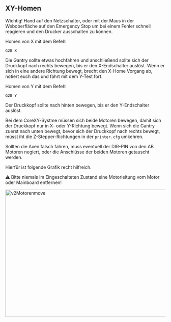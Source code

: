 ## XY-Homen

Wichtig! Hand auf den Netzschalter, oder mit der Maus in der Weboberfläche auf den Emergency Stop um bei einem Fehler schnell reagieren und den Drucker ausschalten zu können.

Homen von X mit dem Befehl
```
G28 X
```
Die Gantry sollte etwas hochfahren und anschließend sollte sich der Druckkopf nach rechts bewegen, bis er den X-Endschalter auslöst.
Wenn er sich in eine andere Richtung bewegt, brecht den X-Home Vorgang ab, notiert euch das und fahrt mit dem Y-Test fort.

Homen von Y mit dem Befehl
```
G28 Y
```
Der Druckkopf sollte nach hinten bewegen, bis er den Y-Endschalter auslöst.

Bei dem CoreXY-Systme müssen sich beide Motoren bewegen, damit sich der Druckkopf nur in X- oder Y-Richtung bewegt. 
Wenn sich die Gantry zuerst nach unten bewegt, bevor sich der Druckkopf nach rechts bewegt, müsst iht die Z-Stepper-Richtungen in der ```printer.cfg``` umkehren.

Sollten die Axen falsch fahren, muss eventuell der DIR-PIN von den AB Motoren negiert, oder die Anschlüsse der beiden Motoren getauscht werden. 

Hierfür ist folgende Grafik recht hilfreich.

:warning: Bitte niemals im Eingeschalteten Zustand eine Motorleitung vom Motor oder Mainboard entfernen! 

<img src="https://docs.vorondesign.com/build/startup/images/V2-motor-configuration-guide.png" alt="v2Motorenmove" width=700 height=400>

